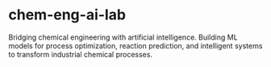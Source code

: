 # chem-eng-ai-lab
Bridging chemical engineering with artificial intelligence. Building ML models for process optimization, reaction prediction, and intelligent systems to transform industrial chemical processes.
